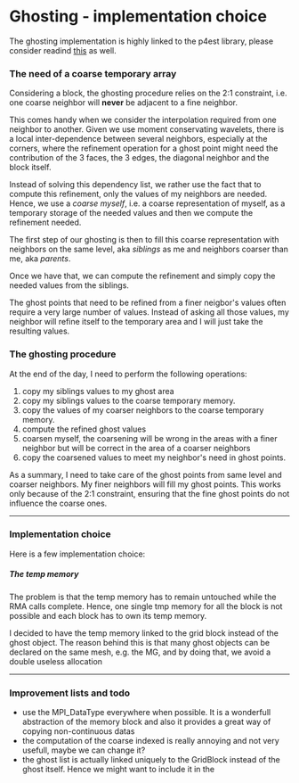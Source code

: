 # Ghosting - implementation choice
The ghosting implementation is highly linked to the p4est library, please consider readind [this](doc/p4est.md) as well.


### The need of a coarse temporary array
Considering a block, the ghosting procedure relies on the 2:1 constraint, i.e. one coarse neighbor will **never** be adjacent to a fine neighbor.

This comes handy when we consider the interpolation required from one neighbor to another. Given we use moment conservating wavelets, there is a local inter-dependence between several neighbors, especially at the corners, where the refinement operation for a ghost point might need the contribution of the 3 faces, the 3 edges, the diagonal neighbor and the block itself.

Instead of solving this dependency list, we rather use the fact that to compute this refinement, only the values of my neighbors are needed.
Hence, we use a _coarse myself_, i.e. a coarse representation of myself, as a temporary storage of the needed values and then we compute the refinement needed.

The first step of our ghosting is then to fill this coarse representation with neighbors on the same level, aka _siblings_ as me and neighbors coarser than me, aka _parents_. 

Once we have that, we can compute the refinement and simply copy the needed values from the siblings.

The ghost points that need to be refined from a finer neigbor's values often require a very large number of values. Instead of asking all those values, my neighbor will refine itself to the temporary area and I will just take the resulting values. 

### The ghosting procedure
At the end of the day, I need to perform the following operations:
1. copy my siblings values to my ghost area
1. copy my siblings values to the coarse temporary memory.
1. copy the values of my coarser neighbors to the coarse temporary memory.
1. compute the refined ghost values
1. coarsen myself, the coarsening will be wrong in the areas with a finer neighbor but will be correct in the area of a coarser neighbors
1. copy the coarsened values to meet my neighbor's need in ghost points.


As a summary, I need to take care of the ghost points from same level and coarser neighbors. My finer neighbors will fill my ghost points. This works only because of the 2:1 constraint, ensuring that the fine ghost points do not influence the coarse ones. 

------------------------------------------------------------------
### Implementation choice
Here is a few implementation choice:

##### The temp memory
The problem is that the temp memory has to remain untouched while the RMA calls complete. Hence, one single tmp memory for all the block is not possible and each block has to own its temp memory.

I decided to have the temp memory linked to the grid block instead of the ghost object.
The reason behind this is that many ghost objects can be declared on the same mesh, e.g. the MG, and by doing that, we avoid a double useless allocation


------------------------------------------------------------------
### Improvement lists and todo
- use the MPI_DataType everywhere when possible. It is a wonderfull abstraction of the memory block and also it provides a great way of copying non-continuous datas
- the computation of the coarse indexed is really annoying and not very usefull, maybe we can change it?
- the ghost list is actually linked uniquely to the GridBlock instead of the ghost itself. Hence we might want to include it in the 